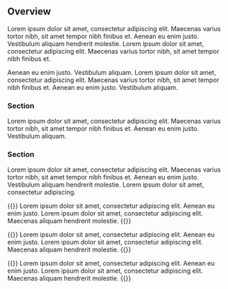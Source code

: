 ## Overview

Lorem ipsum dolor sit amet, consectetur adipiscing elit. Maecenas varius tortor nibh, sit amet tempor nibh finibus et. Aenean eu enim justo. Vestibulum aliquam hendrerit molestie. Lorem ipsum dolor sit amet, consectetur adipiscing elit. Maecenas varius tortor nibh, sit amet tempor nibh finibus et.

Aenean eu enim justo. Vestibulum aliquam. Lorem ipsum dolor sit amet, consectetur adipiscing elit. Maecenas varius tortor nibh, sit amet tempor nibh finibus et. Aenean eu enim justo. Vestibulum aliquam.

### Section

Lorem ipsum dolor sit amet, consectetur adipiscing elit. Maecenas varius tortor nibh, sit amet tempor nibh finibus et. Aenean eu enim justo. Vestibulum aliquam.

### Section

Lorem ipsum dolor sit amet, consectetur adipiscing elit. Maecenas varius tortor nibh, sit amet tempor nibh finibus et. Aenean eu enim justo. Vestibulum aliquam hendrerit molestie. Lorem ipsum dolor sit amet, consectetur adipiscing.

{{<bannerNote>}}
Lorem ipsum dolor sit amet, consectetur adipiscing elit. Aenean eu enim justo. Lorem ipsum dolor sit amet, consectetur adipiscing elit. Maecenas aliquam hendrerit molestie. 
{{</bannerNote>}}

{{<bannerNote title="tip">}}
Lorem ipsum dolor sit amet, consectetur adipiscing elit. Aenean eu enim justo. Lorem ipsum dolor sit amet, consectetur adipiscing elit. Maecenas aliquam hendrerit molestie. 
{{</bannerNote>}}

{{<bannerNote title="warning">}}
Lorem ipsum dolor sit amet, consectetur adipiscing elit. Aenean eu enim justo. Lorem ipsum dolor sit amet, consectetur adipiscing elit. Maecenas aliquam hendrerit molestie. 
{{</bannerNote>}}